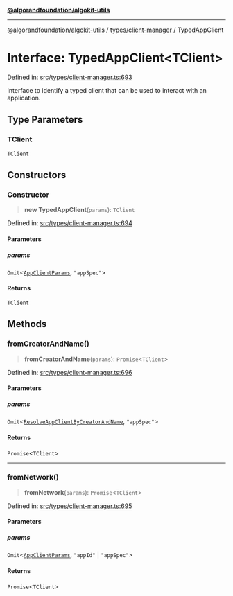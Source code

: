 [**@algorandfoundation/algokit-utils**](../../../README.md)

***

[@algorandfoundation/algokit-utils](../../../README.md) / [types/client-manager](../README.md) / TypedAppClient

# Interface: TypedAppClient\<TClient\>

Defined in: [src/types/client-manager.ts:693](https://github.com/algorandfoundation/algokit-utils-ts/blob/main/src/types/client-manager.ts#L693)

Interface to identify a typed client that can be used to interact with an application.

## Type Parameters

### TClient

`TClient`

## Constructors

### Constructor

> **new TypedAppClient**(`params`): `TClient`

Defined in: [src/types/client-manager.ts:694](https://github.com/algorandfoundation/algokit-utils-ts/blob/main/src/types/client-manager.ts#L694)

#### Parameters

##### params

`Omit`\<[`AppClientParams`](../../app-client/interfaces/AppClientParams.md), `"appSpec"`\>

#### Returns

`TClient`

## Methods

### fromCreatorAndName()

> **fromCreatorAndName**(`params`): `Promise`\<`TClient`\>

Defined in: [src/types/client-manager.ts:696](https://github.com/algorandfoundation/algokit-utils-ts/blob/main/src/types/client-manager.ts#L696)

#### Parameters

##### params

`Omit`\<[`ResolveAppClientByCreatorAndName`](../../app-client/type-aliases/ResolveAppClientByCreatorAndName.md), `"appSpec"`\>

#### Returns

`Promise`\<`TClient`\>

***

### fromNetwork()

> **fromNetwork**(`params`): `Promise`\<`TClient`\>

Defined in: [src/types/client-manager.ts:695](https://github.com/algorandfoundation/algokit-utils-ts/blob/main/src/types/client-manager.ts#L695)

#### Parameters

##### params

`Omit`\<[`AppClientParams`](../../app-client/interfaces/AppClientParams.md), `"appId"` \| `"appSpec"`\>

#### Returns

`Promise`\<`TClient`\>
